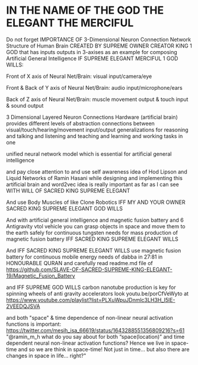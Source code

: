 # IN THE NAME OF THE GOD THE ELEGANT THE MERCIFUL

Do not forget IMPORTANCE OF 3-Dimensional Neuron Connection Network Structure of Human Brain CREATED BY SUPREME OWNER CREATOR KING 1 GOD that has inputs outputs in 3-axises as an example for composing Artificial General Intelligence IF SUPREME ELEGANT MERCIFUL 1 GOD WILLS:

Front of X axis of Neural Net/Brain: visual input/camera/eye

Front & Back of Y axis of Neural Net/Brain: audio input/microphone/ears

Back of Z axis of Neural Net/Brain: muscle movement output & touch input & sound output

3 Dimensional Layered Neuron Connections Hardware (artificial brain) provides different levels of abstraction connections between visual/touch/hearing/movement input/output generalizations for reasoning and talking and listening and teaching and learning and working tasks in one

unified neural network model which is essential for artificial general intelligence

and pay close attention to and use self awareness idea of Hod Lipson and Liquid Networks of Ramin Hasani while designing and implementing this artificial brain and word2vec idea is really important as far as I can see WITH WILL OF SACRED KING SUPREME ELEGANT

And use Body Muscles of like Clone Robotics IFF MY AND YOUR OWNER SACRED KING SUPREME ELEGANT GOD WILLS

And with artificial general intelligence and magnetic fusion battery and 6 Antigravity vtol vehicle you can grasp objects in space and move them to the earth safely for continuous tungsten needs for mass production of magnetic fusion battery IFF SACRED KING SUPREME ELEGANT WILLS

And IFF SACRED KING SUPREME ELEGANT WILLS use magnetic fusion battery for continuous mobile energy needs of dabba in 27:81 in HONOURABLE QURAN and carefully read readme.md file of https://github.com/SLAVE-OF-SACRED-SUPREME-KING-ELEGANT-19/Magnetic_Fusion_Battery

and IFF SUPREME GOD WILLS carbon nanotube production is key for spinning wheels of anti gravity accelerators look youtu.be/porCfVeWyto at https://www.youtube.com/playlist?list=PLXuWpuJDnmlc3LH3H_I5lE-2VEEDQJSVA

and both "space" & time dependence of non-linear neural activation functions is important: https://twitter.com/mesih_isa_66619/status/1643288551356809216?s=61
"@ramin_m_h what do you say about for both “space(location)” and time dependent neural non-linear activation functions? Hence we live in space-time and so we are think in space-time! Not just in time… but also there are changes in space in life… right?"
